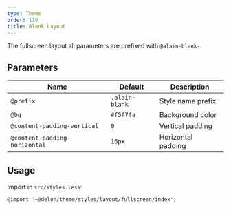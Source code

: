 ```yaml
---
type: Theme
order: 110
title: Blank Layout
---
```


The fullscreen layout all parameters are prefixed with `@alain-blank-`.

## Parameters

| Name | Default | Description |
| --- | --- | --- |
| `@prefix` | `.alain-blank` | Style name prefix |
| `@bg` | `#f5f7fa` | Background color |
| `@content-padding-vertical` | `0` | Vertical padding |
| `@content-padding-horizontal` | `16px` | Horizontal padding |

## Usage

Import in `src/styles.less`:

```less
@import '~@delon/theme/styles/layout/fullscreen/index';
```

